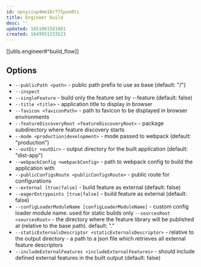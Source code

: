 ```yaml
---
id: xpnyiiup4mm18r775poe8ti
title: Engineer build
desc: ''
updated: 1651061581081
created: 1649951333523
---
```


[[utils.engineer#^build_flow]]

## Options

- `--publicPath <path>` - public path prefix to use as base (default: "/")
- `--inspect`
- `--singleFeature` - build only the feature set by --feature (default: false)
- `--title <title>` - application title to display in browser
- `--favicon <faviconPath>` - path to favicon to be displayed in browser environments
- `--featureDiscoveryRoot <featureDiscoveryRoot>` - package subdirectory where feature discovery starts
- `--mode <production|development>` - mode passed to webpack (default: "production")
- `--outDir <outDir>` - output directory for the built application (default: "dist-app")
- `--webpackConfig <webpackConfig>` - path to webpack config to build the application with
- `--publicConfigsRoute <publicConfigsRoute>` - public route for configurations
- `--external [true|false]` - build feature as external (default: false)
- `--eagerEntrypoints [true|false]` - build feature as external (default: false)
- `--configLoaderModuleName [configLoaderModuleName]` - custom config loader module name. used for static builds only
  `--sourcesRoot <sourcesRoot>` - the directory where the feature library will be published at (relative to the base path). default: "."
- `--staticExternalsDescriptor <staticExternalsDescriptor>` - relative to the output directory - a path to a json file which retrieves all external feature descriptors
- `--includeExternalFeatures <includeExternalFeatures>` - should include defined external features in the built output (default: false)
